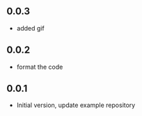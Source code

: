 ## 0.0.3

* added gif
## 0.0.2

* format the code
## 0.0.1

* Initial version, update example repository

